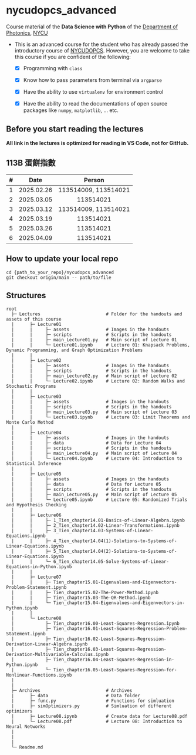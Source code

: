 # nycudopcs_advanced
 Course material of the **Data Science with Python** of the <a href="https://dop.nycu.edu.tw/ch/index.html">Department of Photonics</a>, <a href="https://www.nycu.edu.tw/">NYCU</a>

- This is an advanced course for the student who has already passed the introductory course of [NYCUDOPCS](https://github.com/bruce88617/nycudopcs). However, you are welcome to take this course if you are confident of the following:

  - [x] Programming with `class`
  - [x] Know how to pass parameters from terminal via `argparse`
  - [x] Have the ability to use `virtualenv` for environment control
  - [x] Have the ability to read the documentations of open source packages like `numpy`, `matplotlib`, ... etc.


## Before you start reading the lectures

**All link in the lectures is optimized for reading in VS Code, not for GitHub.**

## 113B 蛋餅指數

|#|Date|Person|
|:--:|:--:|:--:|
|1|2025.02.26|113514009, 113514021|
|2|2025.03.05|113514021|
|3|2025.03.12|113514009, 113514021|
|4|2025.03.19|113514021|
|5|2025.03.26|113514021|
|6|2025.04.09|113514021|

## How to update your local repo

```
cd {path_to_your_repo}/nycudopcs_advanced
git checkout origin/main -- path/to/file
```

## Structures

```
root
  ├─ Lectures                         # Folder for the handouts and assets of this course
  |      ├─ Lecture01
  |      |     ├─ assets              # Images in the handouts
  |      |     ├─ scripts             # Scripts in the handouts
  |      |     ├─ main_Lecture01.py   # Main script of Lecture 01
  |      |     └─ Lecture01.ipynb     # Lecture 01: Knapsack Problems, Dynamic Programming, and Graph Optimization Problems
  |      |
  |      ├─ Lecture02
  |      |     ├─ assets              # Images in the handouts
  |      |     ├─ scripts             # Scripts in the handouts
  |      |     ├─ main_Lecture02.py   # Main script of Lecture 02
  |      |     └─ Lecture02.ipynb     # Lecture 02: Random Walks and Stochastic Programs
  |      |
  |      ├─ Lecture03
  |      |     ├─ assets              # Images in the handouts
  |      |     ├─ scripts             # Scripts in the handouts
  |      |     ├─ main_Lecture03.py   # Main script of Lecture 03
  |      |     └─ Lecture03.ipynb     # Lecture 03: Limit Theorems and Monte Carlo Method
  |      |
  |      ├─ Lecture04
  |      |     ├─ assets              # Images in the handouts
  |      |     ├─ data                # Data for Lecture 04
  |      |     ├─ scripts             # Scripts in the handouts
  |      |     ├─ main_Lecture04.py   # Main script of Lecture 04
  |      |     └─ Lecture04.ipynb     # Lecture 04: Introduction to Statistical Inference
  |      |
  |      ├─ Lecture05
  |      |     ├─ assets              # Images in the handouts
  |      |     ├─ data                # Data for Lecture 05
  |      |     ├─ scripts             # Scripts in the handouts
  |      |     ├─ main_Lecture05.py   # Main script of Lecture 05
  |      |     └─ Lecture05.ipynb     # Lecture 05: Randomized Trials and Hypothesis Checking
  |      |
  |      ├─ Lecture06
  |      |     ├─ 1_Tien_chapter14.01-Basics-of-Linear-Algebra.ipynb
  |      |     ├─ 2_Tien_chapter14.02-Linear-Transformations.ipynb
  |      |     ├─ 3_Tien_chapter14.03-Systems-of-Linear-Equations.ipynb
  |      |     ├─ 4_Tien_chapter14.04(1)-Solutions-to-Systems-of-Linear-Equations.ipynb
  |      |     ├─ 5_Tien_chapter14.04(2)-Solutions-to-Systems-of-Linear-Equations.ipynb
  |      |     └─ 6_Tien_chapter14.05-Solve-Systems-of-Linear-Equations-in-Python.ipynb
  |      |
  |      ├─ Lecture07
  |      |     ├─ Tien_chapter15.01-Eigenvalues-and-Eigenvectors-Problem-Statement.ipynb
  |      |     ├─ Tien_chapter15.02-The-Power-Method.ipynb
  |      |     ├─ Tien_chapter15.03-The-QR-Method.ipynb
  |      |     └─ Tien_chapter15.04-Eigenvalues-and-Eigenvectors-in-Python.ipynb
  |      |
  |      └─ Lecture08
  |            ├─ Tien_chapter16.00-Least-Squares-Regression.ipynb
  |            ├─ Tien_chapter16.01-Least-Squares-Regression-Problem-Statement.ipynb
  |            ├─ Tien_chapter16.02-Least-Squares-Regression-Derivation-Linear-Algebra.ipynb
  |            ├─ Tien_chapter16.03-Least-Squares-Regression-Derivation-Multivariable-Calculus.ipynb
  |            ├─ Tien_chapter16.04-Least-Squares-Regression-in-Python.ipynb
  |            └─ Tien_chapter16.05-Least-Squares-Regression-for-Nonlinear-Functions.ipynb
  |      
  |
  ├─ Archives                         # Archives
  |      ├─ data                      # Data folder
  |      ├─ func.py                   # Functions for simluation
  |      ├─ simOptimizers.py          # Simluation of different optimizers
  |      ├─ Lecture08.ipynb           # Create data for Lecture08.pdf
  |      └─ Lecture08.pdf             # Lecture 08: Introduction to Neural Networks
  | 
  | 
  |
  └─ Readme.md 
```


